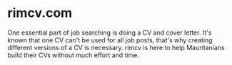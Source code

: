 # rimcv.com

One essential part of job searching is doing a CV and cover letter. It's known that one CV can't be used for all job posts, that's why creating different versions of a CV is necessary. rimcv is here to help Mauritanians build their CVs without much effort and time.

